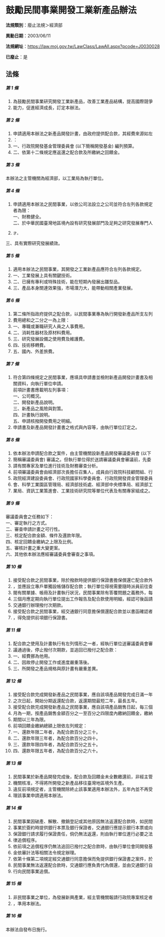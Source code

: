 # 鼓勵民間事業開發工業新產品辦法

**法規類別**：廢止法規＞經濟部

**異動日期**：2003/06/11  

**法規網址**：https://law.moj.gov.tw/LawClass/LawAll.aspx?pcode=J0030028

**已廢止**：是



## 法條
##### 第 1 條
1. 為鼓勵民間事業研究開發工業新產品，改善工業產品結構，提高國際競爭
1. 能力，促進經濟成長，訂定本辦法。

##### 第 2 條
1. 申請適用本辦法之新產品開發計畫，由政府提供配合款，其經費來源如左
1. ：
1. 一、行政院開發基金管理委員會 (以下簡稱開發基金) 編列預算。
1. 二、依第十二條規定應返還之配合款及所繳納之回饋金。

##### 第 3 條
本辦法之主管機關為經濟部，以工業局為執行單位。

##### 第 4 條
1. 申請適用本辦法之民間事業，以依公司法設立之公司並符合左列各款規定  
者為限：  
一、財務健全。  
二、於中華民國臺灣地區境內設有研究發展部門及足夠之研究發展專門人
1.     才。  
三、具有實際研究發展績效。

##### 第 5 條
1. 適用本辦法之民間事業，其開發之工業新產品應符合左列各款規定。
1. 一、工業發展上具有關鍵技術。
1. 二、已擁有專利或特殊技術，能在短期內發展出雛型品。
1. 三、產品本身關連效果強，市場潛力大，能帶動相關產業發展。

##### 第 6 條
1. 第二條所指政府提供之配合款，以民間事業專為執行開發新產品所支左列
1. 費用總和之二分之一為上限：
1. 一、專職或兼職研究人員之人事費用。
1. 二、消耗性器材及原材料費用。
1. 三、研究發展設備之使用費及維護費。
1. 四、技術移轉費。
1. 五、國內、外差旅費。

##### 第 7 條
1. 符合第四條規定之民間事業，應填具申請書並檢附新產品開發計畫書及相  
關資料，向執行單位申請。  
前項計畫書應載明左列事項：  
一、公司概況。  
二、開發新產品說明。  
三、新產品之風險與對策。  
四、計畫執行說明。  
五、申請核撥開發費用之明細。
1. 申請書及新產品開發計畫書之格式與內容等，由執行單位訂定之。

##### 第 8 條
1. 依本辦法申請配合款之案件，由主管機關設新產品開發審議委員會 (以下
1. 簡稱審議委員會) 審議之。但執行單位得於送請審議委員會審議前，先委
1. 請有關專家及單位進行技術及財務審查分析。
1. 前項審議委員會由經濟部次長擔任召集人，成員由行政院科技顧問組、行
1. 政院經濟建設委員會、行政院國家科學委員會、行政院開發資金管理委員
1. 會、科學工業園區管理局、經濟部技術處、經濟部中央標準局、經濟部工
1. 業局、資訊工業策進會、工業技術研究院等單位代表及有關專家組成之。

##### 第 9 條
審議委員會之任務如下：  
一、審定執行之方式。  
二、審查申請計畫之可行性。  
三、核定配合款金額、條件及還款年限。  
四、核定回饋金繳納之上限及比例。  
五、審核計畫之重大變更案。  
六、其他依本辦法應經審議委員會審查之事項。  

##### 第 10 條
1. 接受配合款之民間事業，除於撥款時提供銀行保證書擔保償還亡配合款外
1. ，並應設立專戶單獨設帳儲存配合款；執行單位得視需要隨時派員前往查
1. 閱有關單據、帳冊及計畫執行狀況，民間事業除有答覆問題之義務外，每
1. 三個月應定期向執行單位提出工作報告及配合款使用明細，經認可後函請
1. 交通銀行辦理撥付次期款。
1. 接受配合款之民間事業，經交通銀行同意擔保償還配合款並以書函確認者
1. ，得免提供前項銀行保證書。

##### 第 11 條
1. 配合款之使用及計畫執行有左列情形之一者，經執行單位送審議委員會審
1. 議通過後，停止撥付次期款，並追回已撥付之配合款：
1. 一、經費挪為他用。
1. 二、因故停止開發工作或進度嚴重落後。
1. 三、所開發之產品規格與原計畫有嚴重差異。

##### 第 12 條
1. 接受配合款完成開發新產品之民間事業，應自該項產品開發完成日滿一年
1. 之次日起，開始分期返還配合款，返還期間最短二年，最長五年。
1. 接受配合款完成開發新產品之民間事業，應自該項產品銷售日起，每三個
1. 月為一期，按產品銷售金額百分之一至百分之四限度內繳納回饋金，繳納
1. 期間以三年為限。
1. 前項回饋金繳納總額上限依左列規定：
1. 一、還款年限二年者，為配合款百分之三十。
1. 二、還款年限三年者，為配合款百分之四十。
1. 三、還款年限四年者，為配合款百分之五十。
1. 四、還款年限五年者，為配合款百分之六十。

##### 第 13 條
1. 民間事業於新產品開發完成後，配合款及回饋金未全數繳還前，非經主管
1. 機關核准，不得將所開發之新產品移往臺灣地區境外生產。
1. 違反前項規定者，主管機關除終止該事業適用本辦法外，五年內並不再受
1. 理該事業申請適用本辦法。

##### 第 14 條
1. 民間事業因破產、解散、撤銷登記或其他原因無法返還配合款時，如民間
1. 事業於簽約時提供銀行本票及銀行保證者，交通銀行應提示銀行本票或向
1. 保證銀行請求履行保證責任，倘仍無法返還，則由執行單位進行必要之法
1. 律追償程序。
1. 依前項之追償程序仍無法追回已撥付之配合款時，由執行單位會同開發基
1. 金依審計法等相關法令規定辦理。
1. 依第十條第二項規定經交通銀行同意擔保而免提供銀行保證書之案件，於
1. 民間事業無法返還配合款時，交通銀行應負責代為償還，並由交通銀行自
1. 行向民間事業追償。

##### 第 15 條
1. 非民間事業之單位，為發展新興產業，經主管機關報請行政院專案核定者
1. ，準用本辦法。

##### 第 16 條
本辦法自發布日施行。


